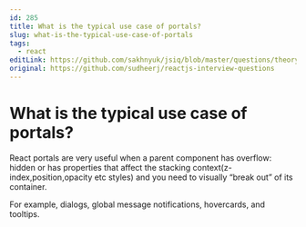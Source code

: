 ```yaml
---
id: 285
title: What is the typical use case of portals?
slug: what-is-the-typical-use-case-of-portals
tags:
  - react
editLink: https://github.com/sakhnyuk/jsiq/blob/master/questions/theory/react/285.md
original: https://github.com/sudheerj/reactjs-interview-questions
---
```


# What is the typical use case of portals?

React portals are very useful when a parent component has overflow: hidden or has properties that affect the stacking context(z-index,position,opacity etc styles) and you need to visually “break out” of its container.

For example, dialogs, global message notifications, hovercards, and tooltips.